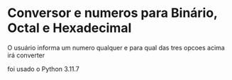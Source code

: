 # Conversor e numeros para Binário, Octal e Hexadecimal

O usuário informa um numero qualquer e para qual das tres opcoes acima irá converter

foi usado o Python 3.11.7
